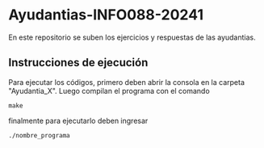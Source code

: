 # Ayudantias-INFO088-20241
En este repositorio se suben los ejercicios y respuestas de las ayudantias.

## Instrucciones de ejecución
Para ejecutar los códigos, primero deben abrir la consola en la carpeta "Ayudantia_X". Luego compilan el programa con el comando
```
make
```
finalmente para ejecutarlo deben ingresar
```
./nombre_programa
```
